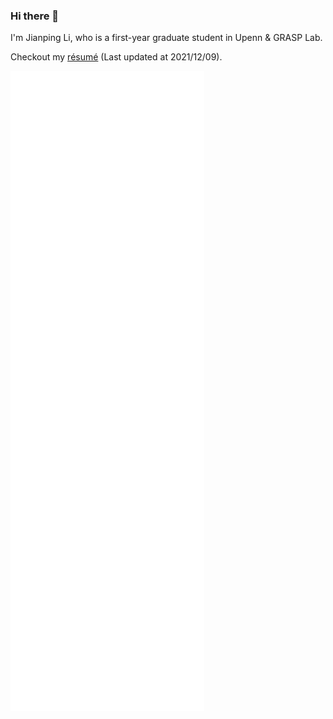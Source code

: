 ### Hi there 👋

I'm Jianping Li, who is a first-year graduate student in Upenn & GRASP Lab.

Checkout my [résumé]() (Last updated at 2021/12/09).

![Metrics](./github-metrics.svg)
